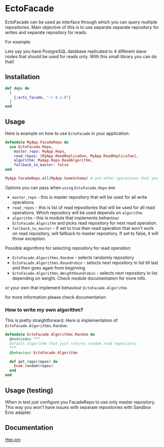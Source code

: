 # EctoFacade

EctoFacade can be used as interface through which you can query multiple repositories.
Main objective of this is to use separate separate repository for writes and separate repository for reads.

For example:

Lets say you have PostgreSQL database replicated to 4 different slave nodes that should be used for reads only.
With this small library you can do that!

## Installation

```elixir
def deps do
  [
    {:ecto_facade, "~> 0.2.0"}
  ]
end
```

## Usage

Here is example on how to use `EctoFacade` in your application:

```elixir
defmodule MyApp.FacadeRepo do
  use EctoFacade.Repo,
    master_repo: MyApp.Repo,
    read_repos: [MyApp.ReadReplicaOne, MyApp.ReadReplicaTwo],
    algorithm: MyApp.Repo.ReadAlgorithm,
    fallback_to_master: false
end

MyApp.FacadeRepo.all(MyApp.SomeSchema) # and other operations that you would normally do with ecto repo
```

Options you can pass when `using` `EctoFacade.Repo` are:
- `master_repo` - this is master repository that will be used for all write operations
- `read_repos` - this is list of read repositories that will be used for all read operations. Which repository will be used depends on `algorithm`.
- `algorithm` - this is module that implements behaviour `EctoFacade.Algorithm` and picks read repository for next read operation.
- `fallback_to_master` - if set to true then read operation that won't work on read repository, will fallback to master repostiory. If set to false, it will throw exception.

Possible algorithms for selecting repository for read operation:
- `EctoFacade.Algorithms.Random` - selects randomly repository
- `EctoFacade.Algorithms.Roundrobin` - selects next repository in list till last and then goes again from beginning
- `EctoFacade.Algorithms.WeightRoundrobin` - selects next repository in list depending on weight. Check module documentation for more info.

or your own that implement behaviour `EctoFacade.Algorithm`.

for more information please check documentation

### How to write my own algorithm?

This is pretty straightforward. Here is implementation of `EctoFacade.Algorithms.Random`:

```elixir
defmodule EctoFacade.Algorithms.Random do
  @moduledoc """
  Default algorithm that just returns random read repository
  """
  @behaviour EctoFacade.Algorithm

  def get_repo(repos) do
    Enum.random(repos)
  end
end
```

## Usage (testing)

When in test just configure you FacadeRepo to use only master repository. This way you won't have issues with separate repositories with Sandbox Ecto adapter.

## Documentation

[Hex.pm](https://hexdocs.pm/ecto_facade)

